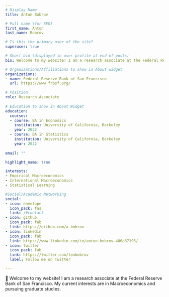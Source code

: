 ```yaml
---
# Display Name
title: Anton Bobrov

# Full name (for SEO)
first_name: Anton
last_name: Bobrov

# Is this the primary user of the site?
superuser: true

# Short bio (displayed in user profile at end of posts)
bio: Welcome to my website! I am a research associate at the Federal Reserve Bank of San Francisco. My current interests are in Macroeconomics and pursuing graduate studies.

# Organizations/Affiliations to show in About widget
organizations:
- name: Federal Reserve Bank of San Francisco
  url: https://www.frbsf.org/

# Position
role: Research Associate
  
# Education to show in About Widget  
education:
  courses:
  - course: BA in Economics
    institution: University of California, Berkeley
    year: 2022
  - course: BA in Statistics
    institution: University of California, Berkeley
    year: 2022
    
email: ""

highlight_name: true

interests:
- Empirical Macroeconomics
- International Macroeconomics
- Statistical Learning

#Social/Academic Networking
social:
- icon: envelope
  icon_pack: fas
  link: /#contact
- icon: github
  icon_pack: fab
  link: https://github.com/a-bobrov
- icon: linkedin
  icon_pack: fab
  link: https://www.linkedin.com/in/anton-bobrov-486a37195/
- icon: twitter
  icon_pack: fab
  link: https://twitter.com/tonbobrov
  label: Follow me on Twitter  

---
```



👋 Welcome to my website! I am a research associate at the Federal Reserve Bank of San Francisco. My current interests are in Macroeconomics and pursuing graduate studies.



<!-- {{< icon name="download" pack="fas" >}} Download my {{< staticref "uploads/Resume_05152022v2.pdf" "newtab" >}}resumé{{< /staticref >}}. -->
